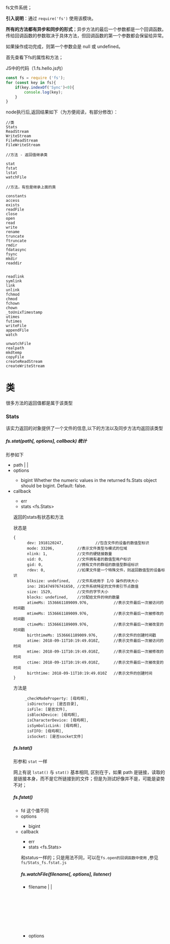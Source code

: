 fs文件系统；

**引入说明**：通过 `require('fs')` 使用该模块。 

**所有的方法都有异步和同步的形式**；异步方法的最后一个参数都是一个回调函数。 传给回调函数的参数取决于具体方法，但回调函数的第一个参数都会保留给异常。 

如果操作成功完成，则第一个参数会是 null 或 undefined。

首先查看下fs的属性和方法；

JS中的代码（1.fs.hello.js内）

```javascript
const fs = require ('fs');
for (const key in fs){
    if(key.indexOf('Sync')<0){
        console.log(key);
    }
}
```

node执行后,返回结果如下（为方便阅读，有部分修改）：

```
//类
Stats
ReadStream
WriteStream
FileReadStream
FileWriteStream

//方法 - 返回值继承类

stat
fstat
lstat
watchFile

//方法，有些是继承上面的类

constants
access
exists
readFile
close
open
read
write
rename
truncate
ftruncate
rmdir
fdatasync
fsync
mkdir
readdir


readlink
symlink
link
unlink
fchmod
chmod
fchown
chown
_toUnixTimestamp
utimes
futimes
writeFile
appendFile
watch

unwatchFile
realpath
mkdtemp
copyFile
createReadStream
createWriteStream
```

# 类

很多方法的返回值都是属于该类型

### Stats

该实力返回的对象提供了一个文件的信息,以下的方法以及同步方法均返回该类型

##### fs.stat(path[, options], callback) 统计

形参如下

- path <string> | <Buffer> | <URL>
- options <Object>
    - bigint <boolean> Whether the numeric values in the returned fs.Stats object should be bigint. Default: false.
- callback <Function>
    - err <Error>
    - stats <fs.Stats>

返回的stats有状态和方法

状态是
```
{
      dev: 1918120247,              //包含文件的设备的数值型标识
      mode: 33206,          //表示文件类型与模式的位域
      nlink: 1,             //文件的硬链接数量
      uid: 0,               //文件拥有者的数值型用户标识
      gid: 0,               //拥有文件的群组的数值型群组标识
      rdev: 0,              //如果文件是一个特殊文件，则返回数值型的设备标识
      blksize: undefined,   //文件系统用于 I/O 操作的块大小
      ino: 281474976741650, //文件系统特定的文件索引节点数值
      size: 1529,           //文件的字节大小
      blocks: undefined,    //分配给文件的块的数量
      atimeMs: 1536661189009.976,           //表示文件最后一次被访问的时间戳
      mtimeMs: 1536661189009.976,           //表示文件最后一次被修改的时间戳
      ctimeMs: 1536661189009.976,           //表示文件最后一次被改变的时间戳
      birthtimeMs: 1536661189009.976,       //表示文件的创建时间戳
      atime: 2018-09-11T10:19:49.010Z,      //表示文件最后一次被访问的时间
      mtime: 2018-09-11T10:19:49.010Z,      //表示文件最后一次被修改的时间
      ctime: 2018-09-11T10:19:49.010Z,      //表示文件最后一次被改变的时间
      birthtime: 2018-09-11T10:19:49.010Z   //表示文件的创建时间
}
```

方法是
```
     _checkModeProperty: [母鸡啊],
      isDirectory: [是否目录],
      isFile: [是否文件],
      isBlockDevice: [母鸡啊],
      isCharacterDevice: [母鸡啊],
      isSymbolicLink: [母鸡啊],
      isFIFO: [母鸡啊],
      isSocket: [是否socket文件]
```

##### fs.lstat()

形参和 `stat` 一样

网上有说 `lstat()` 与 `stat()` 基本相同, 区别在于，如果 path 是链接，读取的是链接本身，而不是它所链接到的文件；但是为测试好像并不是，可能是姿势不对；

##### fs.fstat()

- fd <integer> 这个值不同
- options <Object>
    - bigint <boolean>
- callback <Function>
    - err <Error>
    - stats <fs.Stats>

和status一样的；只是用法不同，可以在`fs.open的回调函数中使用` ,参见 `fs/Stats_fs.fstat.js`

##### fs.watchFile(filename[, options], listener)

- filename <string> | <Buffer> | <URL>
- options <Object>
    - persistent <boolean> Default: true
    - interval <integer> Default: 5007
- listener <Function>
    - current <fs.Stats>
    - previous <fs.Stats>

监视 filename 的变化。 回调 listener 会在每次访问文件时被调用。

options 参数可被省略。 如果提供的话，它应该是一个对象。 options 对象可能包含一个名为 persistent 的布尔值，表明当文件正在被监视时，进程是否应该继续运行。 options 对象可以指定一个 interval 属性，表示目标应该每隔多少毫秒被轮询。 默认值为 { persistent: true, interval: 5007 }。

listener 有两个参数，当前的状态对象和以前的状态对象：

```javascript
fs.watchFile('message.text', (curr, prev) => {
  console.log(`the current mtime is: ${curr.mtime}`);
  console.log(`the previous mtime was: ${prev.mtime}`);
});
```
如果你想在文件被修改而不只是访问时得到通知，则需要比较 curr.mtime 和 prev.mtime。 ,参见 `fs/Stats_fs.fstat.js`

注意：fs.watch() 比 fs.watchFile() 和 fs.unwatchFile() 更高效。 可能的话，应该使用 fs.watch() 而不是 fs.watchFile() 和 fs.unwatchFile()。

### ReadStream
### WriteStream
### FileReadStream
### FileWriteStream

# 方法

#### 目录的操作

	//创建目录
    mkdir(path, [mode], callback),

	//删除空目录
    rmdir(path, callback),

	//读取目录
    readdir(path, callback(err, files)),				//err错误对象，
														  files数组，存放读取到的目录中的所有文件名

	//移动/重命名 文件或目录
    rename(oldPath, newPath, callback(err)),

	//判断文件或目录是否存在

    exists(),											//废弃的: 使用 fs.stat() 或 fs.access() 代替
    stat(path, callback),								//查看文件与目录的信息，文件大小，创建时间等信息
    fs.access(path[, mode], callback),					//如果要检查一个文件是否存在且不操作它使用本方法，
														 配合 F_OK / R_OK ...

#### 修改 


	//复制
    copyFile(src, dest[, flags], callback),

	//修改文件访问和修改时间
    utimes(path, atime, mtime, callback),
    futimes(fd, atime, mtime, callback),

	//修改文件或目录的操作权限
    chmod(path, mode, callback),
    fchmod(fd, mode, callback),

	//写入文件
    write(fd, buffer, offset, length, position, callback),
    writeFile(filename,data,[options],callback),
    appendFile(filename,data,[options],callback),



#### 查找

	//查看文件与目录的是否存在

	//查看文件与目录的信息

    fstat(path, callback),
    lstat(path, callback),


	//读取文件
    read(fd, buffer, offset, length, position, callback),
    readFile(filename,[options],callback),




	//打开文件
    fs.open(filename, flags, [mode], callback)				//

	//关闭
    close(fd),
	






	//刷新缓存区
    fsync(fd, [callback]),





####  监视 
	//监视文件
    watchFile(filename[, options], listener),//无Sync

	//取消监视文件
    unwatchFile(filename[, listener]),//无Sync

	//监视文件或目录
    watch(filename[, options][, listener]),//无Sync

####  流操作

    ReadStream:         "",//流读取	无Sync
    createReadStream(path[, options]),//创建读取流	无Sync
    FileReadStream:     "",//无Sync

    WriteStream:        "",//流写入 无Sync
    createWriteStream(path[, options]),//创建写入流 无Sync
    FileWriteStream:    ""//无Sync

    truncate(path[, len], callback),
    ftruncate(fd[, len], callback),
    fdatasync(fd, callback),

    readlink(path[, options], callback),
    symlink(target, path[, type], callback),
    link(existingPath, newPath, callback),
    unlink(path, callback),

    chown(path, uid, gid, callback),
    fchown(fd, uid, gid, callback),
    _toUnixTimestamp: "[Function: toUnixTimestamp]",//无Sync

    realpath(path[, options], callback),
    mkdtemp(prefix[, options], callback),



# 

**  x **


# 方法部分******************************************** 


### 目录操作

** fs.mkdir 创建目录 ** 

参数如下

 * path, 被创建目录的完整路径及目录名；比如 ：__dirname + '/test'
 * [mode], 目录权限，默认0777
 * [callback(err)], 创建完目录回调函数,err错误对象


	fs.mkdir(__dirname + '/test', (err) => {
	    if (err) {
	        console.error(err);
	    }
	    console.log("dir is ok");
	});

如果文件存在返回结果,EEXIST是Error EXIST 的缩写,EXIST 是“存在”的意思

	{ 
		Error: EEXIST: file already exists, mkdir 'E:\github\zhubangbang-nodejs-notes\fs\test'
	 	errno: -4075,
	  	code: 'EEXIST',
	  	syscall: 'mkdir',
	  	path: 'E:\\github\\zhubangbang-nodejs-notes\\fs\\test' 
	}

** fs.rmdir 删除目录 ** 

	fs.rmdir(__dirname + '/test', (err) => {
	    if (err) {
	        console.error(err);
	    }
	    console.log("dir is rm");
	});

如果文件不存在，返回结果,ENOENT 表示资源没有找到；

	{ 
		Error: ENOENT: no such file or directory, rmdir 'E:\github\zhubangbang-nodejs-notes\fs\test'
		errno: -4058,
	  	code: 'ENOENT',
	  	syscall: 'rmdir',
	  	path: 'E:\\github\\zhubangbang-nodejs-notes\\fs\\test' 
	}

** fs.rmdir 读取目录内有哪些文件 ** 

如果文件夹内没有文件，返回空数组;

fs.readdir(__dirname + '/test', (err,info) => {
    if (err) {
        console.error(err);
    }
    console.log("info",info);//info [ 'demo.jpg', 'demo1.jpg', 'dir.js', 'fs.js' ]
});

** fs.rename 修改文件名字 ** 

完成回调只有一个可能的异常参数。

	fs.rename(parentDir+'/test1',parentDir+'/modi',function (err) {
	    if (err){
	        console.log(err)
	    }
	});

如果修改后的文件夹已经存在了，会报错 EPERM ，

	{ 
	  Error: EPERM: operation not permitted, rename 'E:\github\zhubangbang-nodejs-notes\fs\test' -> 'E:\github\zhubangbang-nodejs-notes\fs\modi'
	  errno: -4048,
	  code: 'EPERM',
	  syscall: 'rename',
	  path: 'E:\\github\\zhubangbang-nodejs-notes\\fs\\test',
	  dest: 'E:\\github\\zhubangbang-nodejs-notes\\fs\\modi' 
	}

** fs.access 查看文件/文件夹权限 **

不建议在调用 fs.open() 、 fs.readFile() 或 fs.writeFile() 之前使用 fs.access() 检查一个文件的可访问性。 

如此处理会造成紊乱情况，因为其他进程可能在两个调用之间改变该文件的状态。 

作为替代，用户直接使用fs.open() 、 fs.readFile() 或 fs.writeFile() ，当处理出错了，再根据 err.code 来对应处理，错误码可能有 'EEXIST' 'ENOENT'。

fs.access(path[, mode], callback),其中 mode 可选下面

fs.constants.F_OK - path 文件对调用进程可见。 
					这在确定文件是否存在时很有用，但不涉及 rwx 权限。 如果没指定 mode，则默认为该值。
fs.constants.R_OK - path 文件可被调用进程读取。
fs.constants.W_OK - path 文件可被调用进程写入。
fs.constants.X_OK - path 文件可被调用进程执行。 对 Windows 系统没作用（相当于 fs.constants.F_OK）。


	fs.access(parentDir+'/test', fs.constants.F_OK | fs.constants.R_OK |fs.constants.W_OK | fs.constants.X_OK, (err) => {
	    console.log(err ? 'no access!' : 'can find/read/write/x');
	});

** fs.stat 查看文件/文件夹信息 **

	fs.stat(parentDir+'/mod2i', function (err,info) {
	    if(err){
	        console.log(err)
	    }
	    console.log(info)
	})

信息如下

	Stats {
	  dev: 633774,
	  mode: 16822,
	  nlink: 1,
	  uid: 0,
	  gid: 0,
	  rdev: 0,
	  blksize: undefined,
	  ino: 6192449488036543,
	  size: 0,
	  blocks: undefined,
	  atime: 2017-11-15T03:26:10.645Z,
	  mtime: 2017-11-15T03:26:10.645Z,
	  ctime: 2017-11-15T03:31:23.689Z,
	  birthtime: 2017-11-15T03:22:44.684Z }



### 文件操作 **********************************************

** fs.access 查看文件与目录的是否存在 **

如果要检查一个文件是否存在且不操作它使用本方法

	fs.access('demo.jpg',fs.constants.R_OK | fs.constants.W_OK| fs.constants.F_OK| fs.constants.X_OK,(err,result)=>{
	    console.log(err ? 'no access!' : 'can read/write');
	    console.log(fs.constants.R_OK | fs.constants.W_OK| fs.constants.F_OK| fs.constants.X_OK);
	});

不建议在调用 fs.open() 、 fs.readFile() 或 fs.writeFile() 之前使用 fs.access() 检查一个文件的可访问性。 如此处理会造成紊乱情况，因为其他进程可能在两个调用之间改变该文件的状态。 

作为替代，用户代码应该直接打开/读取/写入文件，当文件无法访问时再处理错误。


不推荐的写法

	fs.access(__dirname + '/json.js', (err) => {
	    if (!err) {
	        console.error(__dirname + '/json.js'+'存在');
	    }
	
	    fs.open(__dirname + '/json1.js', 'wx', (err, fd) => {//'wx' - 类似 'w'，但如果 path 存在，则失败。
	        if (err){
	            console.log(err);
	        }
	        console.log(fd+"sssss");
	    });
	});


推荐的写法


	fs.open(__dirname + '/json1.js', 'wx', (err, fd) => {
	    if (err) {
	        //如果存在
	        if (err.code === 'EEXIST') {
	            console.error('json.js already exists');
	            return;
	        }
	
	        throw err;
	    }
	    console.log(fd+"文件不存在，所以新建了一个");
	});

推荐的例子更好，因为它们直接使用文件并处理任何错误，通常，仅在文件不会被直接使用时才检查一个文件的可访问性，例如当它的可访问性是来自另一个进程的信号

 ** fs.stat 查看文件与目录的信息 **

返回是一个描述文件信息的对象


	fs.stat(__dirname + '/json.js', (err, result) => {
	    if (err) {
	        console.error(err);
	    }
	    console.log(result);
	});

返回格式如下

	{
	  dev: 633774,
	  mode: 33206,
	  nlink: 1,
	  uid: 0,
	  gid: 0,
	  rdev: 0,
	  blksize: undefined,
	  ino: 12666373952308664,
	  size: 72,
	  blocks: undefined,
	  atimeMs: 1508896601962.9077,
	  mtimeMs: 1508896601965.908,
	  ctimeMs: 1508896620292.9563,
	  birthtimeMs: 1508896559923.5034,
	  atime: 2017-10-25T01:56:41.963Z,
	  mtime: 2017-10-25T01:56:41.966Z,
	  ctime: 2017-10-25T01:57:00.293Z,
	  birthtime: 2017-10-25T01:55:59.924Z 
	}

 ** fs.open 打开文件 **

 fs.open(filename, flags, [mode], callback);

- filename, 必选参数，文件名
- flags, 操作标识，如"r",读方式打开
- [mode],权限，如777，表示任何用户读写可执行
- callback 打开文件后回调函数，参数默认第一个err,第二个fd为一个整数，表示打开文件返回的文件描述符，window中又称文件句柄


	fs.open(__dirname + '/json.js', 'r' , "0666", (err, fd) => {
	    console.log(err,fd)
	});